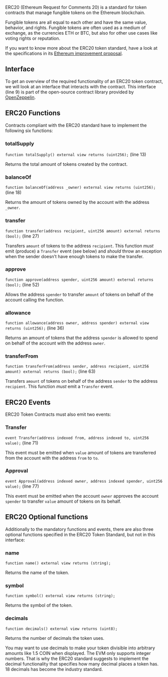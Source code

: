 ERC20 (Ethereum Request for Comments 20) is a standard for token contracts that manage fungible tokens on the Ethereum blockchain.

Fungible tokens are all equal to each other and have the same value, behavior, and rights. Fungible tokens are often used as a medium of exchange, as the currencies ETH or BTC, but also for other use cases like voting rights or reputation.

If you want to know more about the ERC20 token standard, have a look at the specifications in its <a href="https://eips.ethereum.org/EIPS/eip-20" target="_blank">Ethereum improvement proposal</a>.

## Interface
To get an overview of the required functionality of an ERC20 token contract, we will look at an interface that interacts with the contract.
This interface (line 9) is part of the open-source contract library provided by <a href="https://openzeppelin.com/" target="_blank">OpenZeppelin</a>.

## ERC20 Functions
Contracts compliant with the ERC20 standard have to implement the following six functions:

### totalSupply
`function totalSupply() external view returns (uint256);` (line 13)

Returns the total amount of tokens created by the contract.

### balanceOf
`function balanceOf(address _owner) external view returns (uint256);` (line 18)

Returns the amount of tokens owned by the account with the address `_owner`.

### transfer 
`function transfer(address recipient, uint256 amount) external returns (bool);` (line 27)

Transfers `amount` of tokens to the address `recipient`.
This function *must* emit (produce) a `Transfer` event (see below) and *should* throw an exception when the sender doesn’t have enough tokens to make the transfer.

### approve
`function approve(address spender, uint256 amount) external returns (bool);` (line 52)

Allows the address `spender` to transfer `amount` of tokens on behalf of the account calling the function.

### allowance
`function allowance(address owner, address spender) external view returns (uint256);` (line 36)

Returns an amount of tokens that the address `spender` is allowed to spend on behalf of the account with the address `owner`.

### transferFrom 
`function transferFrom(address sender, address recipient, uint256 amount) external returns (bool);` (line 63)

Transfers `amount` of tokens on behalf of the address `sender` to the address `recipient`.
This function *must* emit a `Transfer` event.

## ERC20 Events
ERC20 Token Contracts must also emit two events:

### Transfer
`event Transfer(address indexed from, address indexed to, uint256 value);` (line 71)

This event must be emitted when `value` amount of tokens are transferred from the account with the address `from` to `to`.

### Approval
`event Approval(address indexed owner, address indexed spender, uint256 value);` (line 77)

This event must be emitted when the account `owner` approves the account `spender` to transfer `value` amount of tokens on its behalf.

## ERC20 Optional functions
Additionally to the mandatory functions and events, there are also three optional functions specified in the ERC20 Token Standard, but not in this interface:

### name
`function name() external view returns (string);`

Returns the name of the token.

### symbol
`function symbol() external view returns (string);`

Returns the symbol of the token.

### decimals
`function decimals() external view returns (uint8);`

Returns the number of decimals the token uses.

You may want to use decimals to make your token divisible into arbitrary amounts like 1.5 COIN when displayed. The EVM only supports integer numbers. That is why the ERC20 standard suggests to implement the decimal functionality that specifies how many decimal places a token has. 18 decimals has become the industry standard.